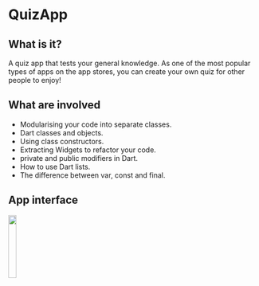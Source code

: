 
# QuizApp

## What is it?
A quiz app that tests your general knowledge. As one of the most popular types of apps on the app stores, you can create your own quiz for other people to enjoy!

## What are involved

- Modularising your code into separate classes.
- Dart classes and objects.
- Using class constructors.
- Extracting Widgets to refactor your code.
- private and public modifiers in Dart.
- How to use Dart lists.
- The difference between var, const and final.


## App interface
<img src="https://user-images.githubusercontent.com/54079190/84893131-5f740280-b0bc-11ea-865b-bfd0df98a2ec.jpg" width="18%"></img> 
